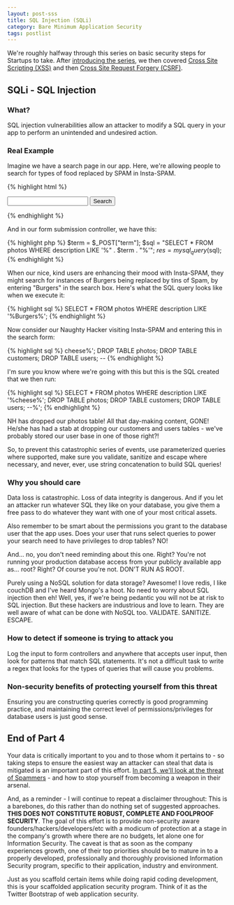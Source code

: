 ```yaml
---
layout: post-sss
title: SQL Injection (SQLi)
category: Bare Minimum Application Security
tags: postlist
---
```


We're roughly halfway through this series on basic security
steps for Startups to take. After [introducing the series](/startup-or-bare-minimum-security),
we then covered [Cross Site Scripting (XSS)](/startup-or-bare-minimum-security-part-2-xss) and
then [Cross Site Request Forgery (CSRF)](/startup-or-bare-minimum-security-part-3-csrf).

SQLi - SQL Injection
--------------------

### What?

SQL injection vulnerabilities allow an attacker to modify a SQL
query in your app to perform an unintended and undesired action.

### Real Example

Imagine we have a search page in our app. Here, we're allowing
people to search for types of food replaced by SPAM in Insta-SPAM.

{% highlight html %}
<form action="/search" method="POST">
  <input type="text" name="term">
  <button type="submit">Search</button>
</form>
{% endhighlight %}

And in our form submission controller, we have this:

{% highlight php %}
$term = $_POST["term"];
$sql = "SELECT * FROM photos WHERE description LIKE '%" . $term . "%'";
$res = mysql_query($sql);
{% endhighlight %}

When our nice, kind users are enhancing their mood with Insta-SPAM,
they might search for instances of Burgers being replaced by tins
of Spam, by entering "Burgers" in the search box. Here's what the
SQL query looks like when we execute it:

{% highlight sql %}
SELECT * FROM photos WHERE description LIKE '%Burgers%';
{% endhighlight %}

Now consider our Naughty Hacker visiting Insta-SPAM and
entering this in the search form:

{% highlight sql %}
cheese%'; DROP TABLE photos; DROP TABLE customers; DROP TABLE users; --
{% endhighlight %}

I'm sure you know where we're going with this but this
is the SQL created that we then run:

{% highlight sql %}
SELECT * FROM photos WHERE description LIKE '%cheese%'; DROP TABLE photos; DROP TABLE customers; DROP TABLE users; --%';
{% endhighlight %}

NH has dropped our photos table! All that day-making content, GONE!
He/she has had a stab at dropping our customers and users tables - we've
probably stored our user base in one of those right?!

So, to prevent this catastrophic series of events, use parameterized
queries where supported, make sure you validate, sanitize and escape
where necessary, and never, ever, use string concatenation to build
SQL queries!

### Why you should care

Data loss is catastrophic. Loss of data integrity is dangerous. And
if you let an attacker run whatever SQL they like on your database,
you give them a free pass to do whatever they want with one of your
most critical assets.

Also remember to be smart about the permissions you grant to the
database user that the app uses. Does your user that runs select
queries to power your search need to have privileges to drop tables? NO!

And... no, you don't need reminding about this one. Right? You're not
running your production database access from your publicly available
app as... root? Right? Of course you're not. DON'T RUN AS ROOT.

Purely using a NoSQL solution for data storage? Awesome! I love
redis, I like couchDB and I've heard Mongo's a hoot. No need
to worry about SQL injection then eh! Well, yes, if we're being
pedantic you will not be at risk to SQL injection. But these
hackers are industrious and love to learn. They are well aware
of what can be done with NoSQL too. VALIDATE. SANITIZE. ESCAPE.

### How to detect if someone is trying to attack you

Log the input to form controllers and anywhere that accepts
user input, then look for patterns that match SQL statements.
It's not a difficult task to write a regex that looks for the
types of queries that will cause you problems.

### Non-security benefits of protecting yourself from this threat

Ensuring you are constructing queries correctly is good programming
practice, and maintaining the correct level of permissions/privileges
for database users is just good sense.

End of Part 4
-------------

Your data is critically important to you and to those whom it pertains to -
so taking steps to ensure the easiest way an attacker can steal that data
is mitigated is an important part of this effort. [In part 5, we'll look at
the threat of Spammers](/startup-or-bare-minimum-security-part-5-spammers) -
and how to stop yourself from becoming a weapon in their arsenal.

And, as a reminder - I will continue to repeat a disclaimer throughout: This is a barebones, do this
rather than do nothing set of suggested approaches. **THIS DOES NOT CONSTITUTE
ROBUST, COMPLETE AND FOOLPROOF SECURITY**. The goal of this effort is to provide
non-security aware founders/hackers/developers/etc with a modicum of protection
at a stage in the company's growth where there are no budgets, let alone one
for Information Security. The caveat is that as soon as the company experiences
growth, one of their top priorities should be to mature in to a properly
developed, professionally and thoroughly provisioned Information Security
program, specific to their application, industry and environment.

Just as you scaffold certain items while doing rapid coding development, this
is your scaffolded application security program. Think of it as the Twitter
Bootstrap of web application security.
